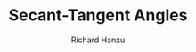 ---
layout: lesson
title: Secant-Tangent Angles
author: Richard Hanxu
parent: Circle Geometry
grand_parent: Geometry
video_id: Mkv0uyeuADk
nav_order: 4
---